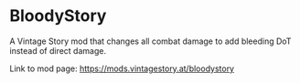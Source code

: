 # BloodyStory

A Vintage Story mod that changes all combat damage to add bleeding DoT instead of direct damage. 

Link to mod page: https://mods.vintagestory.at/bloodystory